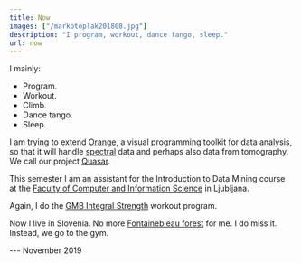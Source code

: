 ```yaml
---
title: Now
images: ["/markotoplak201808.jpg"]
description: "I program, workout, dance tango, sleep."
url: now
---
```


I mainly:

- Program.
- Workout.
- Climb.
- Dance tango.
- Sleep.

I am trying to extend [Orange](https://orange.biolab.si),
a visual programming toolkit for data analysis, so that it will handle
[spectral](https://github.com/quasars/orange-spectroscopy) data and perhaps
also data from tomography. We call our project [Quasar](https://quasar.codes).

This semester I am an assistant for the 
Introduction to Data Mining course at the [Faculty of Computer and Information Science](https://www.fri.uni-lj.si) in Ljubljana.

Again, I do the
[GMB Integral Strength](https://gmb.io/is/) workout program.

Now I live in Slovenia. No more [Fontainebleau forest](/bleau/) for me. I do miss it. Instead, we go to the gym.

--- November 2019


